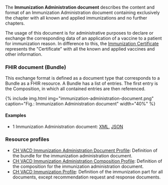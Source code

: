 The **Immunization Administration document** describes the content and format of an Immunization Administration document 
containing exclusively the chapter with all known and applied immunizations and no further chapters.

The usage of this document is for administrative purposes to declare or exchange the corresponding data of an application of a vaccine to a patient for immunization reason.
In difference to this, the [Immunization Certificate](immunization-certificate-document.html) represents the "Certificate" with all the known and applied vaccines and other information.

### FHIR document (Bundle)
This exchange format is defined as a document type that corresponds to a Bundle as a FHIR resource. 
A Bundle has a list of entries. The first entry is the Composition, in which all contained entries are then referenced.

{% include img.html img="immunization-administration-document.png" caption="Fig.: Immunization Administration document" width="40%" %}
  
#### Examples
* 1 Immunization Administration document: [XML](Bundle-1-ImmunizationAdministration.xml.html), [JSON](Bundle-1-ImmunizationAdministration.json.html)

### Resource profiles
* [CH VACD Immunization Administration Document Profile](StructureDefinition-ch-vacd-document-immunization-administration.html): Definition of the bundle for the immunization administration document.
* [CH VACD Immunization Administration Composition Profile](StructureDefinition-ch-vacd-composition-immunization-administration.html): Definition of the composition for the immunization administration document.
* [CH VACD Immunization Profile](StructureDefinition-ch-vacd-immunization.html): Definition of the immunization part for all documents, except recommendation request and response documents.